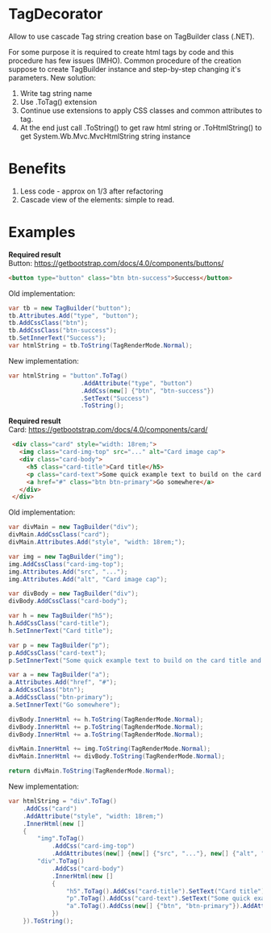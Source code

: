# TagDecorator
Allow to use cascade Tag string creation base on TagBuilder class (.NET).

For some purpose it is required to create html tags by code and this procedure has few issues (IMHO). 
Common procedure of the creation suppose to create TagBuilder instance and step-by-step changing it's parameters. 
New solution: 
1. Write tag string name
2. Use .ToTag() extension
3. Continue use extensions to apply CSS classes and common attributes to tag.
4. At the end just call .ToString() to get raw html string or .ToHtmlString() to get System.Wb.Mvc.MvcHtmlString string instance

# Benefits
1. Less code - approx on 1/3 after refactoring
2. Cascade view of the elements: simple to read.

# Examples
**Required result**  
Button: https://getbootstrap.com/docs/4.0/components/buttons/  
```html
<button type="button" class="btn btn-success">Success</button>
```
Old implementation:
```C#
var tb = new TagBuilder("button");
tb.Attributes.Add("type", "button");
tb.AddCssClass("btn");
tb.AddCssClass("btn-success");
tb.SetInnerText("Success");
var htmlString = tb.ToString(TagRenderMode.Normal);
```
New implementation:
```C#
var htmlString = "button".ToTag()
                    .AddAttribute("type", "button")
                    .AddCss(new[] {"btn", "btn-success"})
                    .SetText("Success")
                    .ToString();
```
  
**Required result**  
Card: https://getbootstrap.com/docs/4.0/components/card/  
```html
 <div class="card" style="width: 18rem;">
   <img class="card-img-top" src="..." alt="Card image cap">
   <div class="card-body">
     <h5 class="card-title">Card title</h5>
     <p class="card-text">Some quick example text to build on the card title and make up the bulk of the card's content.</p>
     <a href="#" class="btn btn-primary">Go somewhere</a>
   </div>
 </div>
```
Old implementation:
```C#
var divMain = new TagBuilder("div");
divMain.AddCssClass("card");
divMain.Attributes.Add("style", "width: 18rem;");

var img = new TagBuilder("img");
img.AddCssClass("card-img-top");
img.Attributes.Add("src", "...");
img.Attributes.Add("alt", "Card image cap");

var divBody = new TagBuilder("div");
divBody.AddCssClass("card-body");

var h = new TagBuilder("h5");
h.AddCssClass("card-title");
h.SetInnerText("Card title");

var p = new TagBuilder("p");
p.AddCssClass("card-text");
p.SetInnerText("Some quick example text to build on the card title and make up the bulk of the card's content.");

var a = new TagBuilder("a");
a.Attributes.Add("href", "#");
a.AddCssClass("btn");
a.AddCssClass("btn-primary");
a.SetInnerText("Go somewhere");

divBody.InnerHtml += h.ToString(TagRenderMode.Normal);
divBody.InnerHtml += p.ToString(TagRenderMode.Normal);
divBody.InnerHtml += a.ToString(TagRenderMode.Normal);

divMain.InnerHtml += img.ToString(TagRenderMode.Normal);
divMain.InnerHtml += divBody.ToString(TagRenderMode.Normal);

return divMain.ToString(TagRenderMode.Normal);
```
New implementation:
```C#
var htmlString = "div".ToTag()
    .AddCss("card")
    .AddAttribute("style", "width: 18rem;")
    .InnerHtml(new []
    {
        "img".ToTag()
            .AddCss("card-img-top")
            .AddAttributes(new[] {new[] {"src", "..."}, new[] {"alt", "Card image cap"}}),
        "div".ToTag()
            .AddCss("card-body")
            .InnerHtml(new []
            {
                "h5".ToTag().AddCss("card-title").SetText("Card title"),
                "p".ToTag().AddCss("card-text").SetText("Some quick example text to build on the card title and make up the bulk of the card's content."),
                "a".ToTag().AddCss(new[] {"btn", "btn-primary"}).AddAttribute("href", "#").SetText("Go somewhere")
            })
    }).ToString();
```
